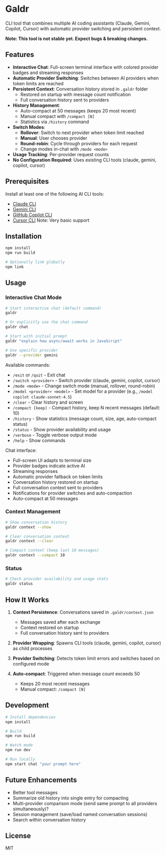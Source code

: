 # Galdr

CLI tool that combines multiple AI coding assistants (Claude, Gemini, Copilot, Cursor) with automatic provider switching and persistent context.

**Note: This tool is not stable yet. Expect bugs & breaking changes.**

## Features

- **Interactive Chat**: Full-screen terminal interface with colored provider badges and streaming responses
- **Automatic Provider Switching**: Switches between AI providers when token limits are reached
- **Persistent Context**: Conversation history stored in `.galdr` folder
  - Restored on startup with message count notification
  - Full conversation history sent to providers
- **History Management**:
  - Auto-compact at 50 messages (keeps 20 most recent)
  - Manual compact with `/compact [N]`
  - Statistics via `/history` command
- **Switch Modes**:
  - **Rollover**: Switch to next provider when token limit reached
  - **Manual**: User chooses provider
  - **Round-robin**: Cycle through providers for each request
  - Change modes in-chat with `/mode <mode>`
- **Usage Tracking**: Per-provider request counts
- **No Configuration Required**: Uses existing CLI tools (claude, gemini, copilot, cursor)

## Prerequisites

Install at least one of the following AI CLI tools:

- [Claude CLI](https://claude.com/claude-code)
- [Gemini CLI](https://github.com/google/generative-ai-cli)
- [GitHub Copilot CLI](https://githubnext.com/projects/copilot-cli)
- [Cursor CLI](https://www.cursor.com) Note: Very basic support

## Installation

```bash
npm install
npm run build

# Optionally link globally
npm link
```

## Usage

### Interactive Chat Mode

```bash
# Start interactive chat (default command)
galdr

# Or explicitly use the chat command
galdr chat

# Start with initial prompt
galdr "explain how async/await works in JavaScript"

# Use specific provider
galdr --provider gemini
```

Available commands:

- `/exit` or `/quit` - Exit chat
- `/switch <provider>` - Switch provider (claude, gemini, copilot, cursor)
- `/mode <mode>` - Change switch mode (manual, rollover, round-robin)
- `/model <provider> <model>` - Set model for a provider (e.g., `/model copilot claude-sonnet-4.5`)
- `/clear` - Clear history and screen
- `/compact [keep]` - Compact history, keep N recent messages (default: 10)
- `/history` - Show statistics (message count, size, age, auto-compact status)
- `/status` - Show provider availability and usage
- `/verbose` - Toggle verbose output mode
- `/help` - Show commands

Chat interface:
- Full-screen UI adapts to terminal size
- Provider badges indicate active AI
- Streaming responses
- Automatic provider fallback on token limits
- Conversation history restored on startup
- Full conversation context sent to providers
- Notifications for provider switches and auto-compaction
- Auto-compact at 50 messages

### Context Management

```bash
# Show conversation history
galdr context --show

# Clear conversation context
galdr context --clear

# Compact context (keep last 10 messages)
galdr context --compact 10
```

### Status

```bash
# Check provider availability and usage stats
galdr status
```

## How It Works

1. **Context Persistence**: Conversations saved in `.galdr/context.json`
   - Messages saved after each exchange
   - Context restored on startup
   - Full conversation history sent to providers

2. **Provider Wrapping**: Spawns CLI tools (claude, gemini, copilot, cursor) as child processes

3. **Provider Switching**: Detects token limit errors and switches based on configured mode

4. **Auto-compact**: Triggered when message count exceeds 50
   - Keeps 20 most recent messages
   - Manual compact: `/compact [N]`


## Development

```bash
# Install dependencies
npm install

# Build
npm run build

# Watch mode
npm run dev

# Run locally
npm start chat "your prompt here"
```

## Future Enhancements

- Better tool messages
- Summarize old history into single entry for compacting
- Multi-provider comparison mode (send same prompt to all providers simultaneously)?
- Session management (save/load named conversation sessions)
- Search within conversation history

## License

MIT
